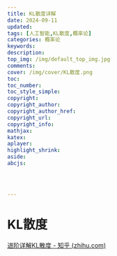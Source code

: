 ```yaml
---
title: KL散度详解
date: 2024-09-11
updated:
tags: [人工智能,KL散度,概率论]
categories: 概率论
keywords:
description:
top_img: /img/default_top_img.jpg
comments:
cover: /img/cover/KL散度.png
toc:
toc_number:
toc_style_simple:
copyright:
copyright_author:
copyright_author_href:
copyright_url:
copyright_info:
mathjax:
katex:
aplayer:
highlight_shrink:
aside:
abcjs:




---
```




# KL散度

[进阶详解KL散度 - 知乎 (zhihu.com)](https://zhuanlan.zhihu.com/p/372835186)